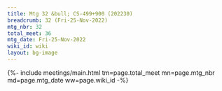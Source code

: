 ```yaml
---
title: Mtg 32 &bull; CS-499+900 (202230)
breadcrumb: 32 (Fri-25-Nov-2022)
mtg_nbr: 32
total_meet: 36
mtg_date: Fri-25-Nov-2022
wiki_id: wiki
layout: bg-image
---
```


{%- include meetings/main.html
    tm=page.total_meet
    mn=page.mtg_nbr
    md=page.mtg_date
    ww=page.wiki_id
-%}
